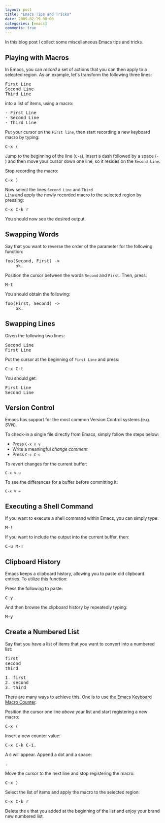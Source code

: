 ```yaml
---
layout: post
title: "Emacs Tips and Tricks"
date: 2009-02-19 00:00
categories: [emacs]
comments: true
---
```


In this blog post I collect some miscellaneous Emacs tips and tricks.

<h2>Playing with Macros</h2>

In Emacs, you can _record_ a set of actions that you can then apply to a selected region. As an example, let's transform the following three lines:

<pre>
First Line
Second Line
Third Line
</pre>

into a list of items, using a macro:

<pre>
- First Line
- Second Line
- Third Line
</pre>

Put your cursor on the <code>First line</code>, then start recording a new keyboard macro by typing:

<pre>C-x (</pre>

Jump to the beginning of the line (<code>C-a</code>), insert a dash followed by a space (<code>- </code>) and then move your cursor down one line, so it resides on the <code>Second Line</code>.

Stop recording the macro:

<pre>C-x )</pre>

Now select the lines <code>Second Line</code> and <code>Third Line</code> and apply the newly recorded macro to the selected region by pressing:

<pre>C-x C-k r</pre>

You should now see the desired output.

<h2>Swapping Words</h2>

Say that you want to reverse the order of the parameter for the following function:

<pre>
foo(Second, First) -&gt;
    ok.
</pre>

Position the cursor between the words <code>Second</code> and <code>First</code>. Then, press:

<pre>M-t</pre>

You should obtain the following:

<pre>
foo(First, Second) -&gt;
    ok.
</pre>

<h2>Swapping Lines</h2>

Given the following two lines:

<pre>
Second Line
First Line
</pre>

Put the cursor at the beginning of <code>First Line</code> and press:

<pre>C-x C-t</pre>

You should get:

<pre>
First Line
Second Line
</pre>

<h2>Version Control</h2>

Emacs has support for the most common Version Control systems (e.g. _SVN_).

To check-in a single file directly from Emacs, simply follow the steps below:

* Press <code>C-x v v</code>
* Write a meaningful _change comment_
* Press <code>C-c C-c</code>

To revert changes for the current buffer:

<code>C-x v u</code>

To see the differences for a buffer before committing it:

<code>C-x v =</code>

<h2>Executing a Shell Command</h2>

If you want to execute a shell command within Emacs, you can simply type:

<pre>M-!</pre>

If you want to include the output into the current buffer, then:

<pre>C-u M-!</pre>

<h2>Clipboard History</h2>

Emacs keeps a clipboard history, allowing you to paste old clipboard entries. To utilize this function:

Press the following to paste:

<pre>C-y</pre>

And then browse the clipboard history by repeatedly typing:

<pre>M-y</pre>

<h2>Create a Numbered List</h2>

Say that you have a list of items that you want to convert into a numbered list:

<pre>
first
second
third
</pre>

<pre>
1. first
2. second
3. third
</pre>

There are many ways to achieve this. One is to use <a
href="http://www.gnu.org/software/emacs/manual/html_node/emacs/Keyboard-Macro-Counter.html#Keyboard-Macro-Counter"
target="_blank">the Emacs Keyboard Macro Counter</a>.

Position the cursor one line _above_ your list and start registering a new macro:

<pre>C-x (</pre>

Insert a new counter value:

<pre>C-x C-k C-i.</pre>

A <code>0</code> will appear. Append a dot and a space:

<pre>. </pre>

Move the cursor to the next line and stop registering the macro:

<pre>C-x )</pre>

Select the list of items and apply the macro to the selected region:

<pre>C-x C-k r</pre>

Delete the <code>0</code> that you added at the beginning of the list and enjoy your brand new numbered list.
